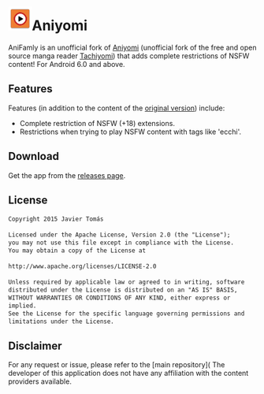 
# ![app icon](.github/readme-images/app-icon.png)Aniyomi
AniFamly is an unofficial fork of [Aniyomi](https://github.com/aniyomiorg/aniyomi) (unofficial fork of the free and open source manga reader [Tachiyomi](https://github.com/tachiyomiorg/tachiyomi)) that adds complete restrictions of NSFW content! For Android 6.0 and above.

## Features

Features (in addition to the content of the [original version](https://github.com/aniyomiorg/aniyomi)) include:
* Complete restriction of NSFW (+18) extensions.
* Restrictions when trying to play NSFW content with tags like 'ecchi'.

## Download
Get the app from the [releases page](https://github.com/daiv05/aniyomi-famly/releases).

## License

    Copyright 2015 Javier Tomás

    Licensed under the Apache License, Version 2.0 (the "License");
    you may not use this file except in compliance with the License.
    You may obtain a copy of the License at

    http://www.apache.org/licenses/LICENSE-2.0

    Unless required by applicable law or agreed to in writing, software
    distributed under the License is distributed on an "AS IS" BASIS,
    WITHOUT WARRANTIES OR CONDITIONS OF ANY KIND, either express or implied.
    See the License for the specific language governing permissions and
    limitations under the License.

## Disclaimer

For any request or issue, please refer to the [main repository](
The developer of this application does not have any affiliation with the content providers available.
